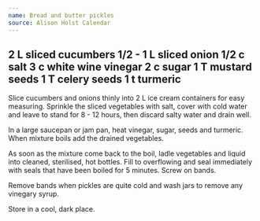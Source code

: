 ```yaml
---
name: Bread and butter pickles
source: Alison Holst Calendar
---
```

2 L sliced cucumbers
1/2 - 1 L sliced onion
1/2 c salt
3 c white wine vinegar
2 c sugar
1 T mustard seeds
1 T celery seeds
1 t turmeric
---
Slice cucumbers and onions thinly into 2 L ice cream containers for easy measuring.  Sprinkle the sliced vegetables with salt, cover with cold water and leave to stand for 8 - 12 hours, then discard salty water and drain well.

In a large saucepan or jam pan, heat vinegar, sugar, seeds and turmeric.  When mixture boils add the drained vegetables.

As soon as the mixture come back to the boil, ladle vegetables and liquid into cleaned, sterilised, hot bottles.  Fill to overflowing and seal immediately with seals that have been boiled for 5 minutes.  Screw on bands.

Remove bands when pickles are quite cold and wash jars to remove any vinegary syrup.

Store in a cool, dark place.

